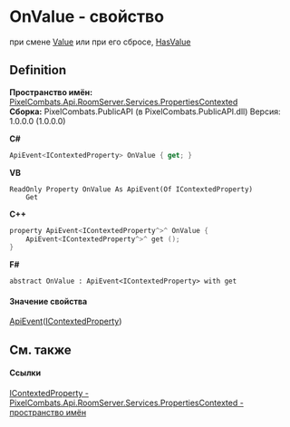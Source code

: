 # OnValue - свойство


при смене <a href="f82ab3cb-4333-9cee-8be6-5a52a406a2c4">Value</a> или при его сбросе, <a href="f0bec682-7c0b-0a45-4fdd-b8c3a158a494">HasValue</a>



## Definition
**Пространство имён:** <a href="80301dc4-c99f-1548-9039-ba946ad569bc">PixelCombats.Api.RoomServer.Services.PropertiesContexted</a>  
**Сборка:** PixelCombats.PublicAPI (в PixelCombats.PublicAPI.dll) Версия: 1.0.0.0 (1.0.0.0)

**C#**
``` C#
ApiEvent<IContextedProperty> OnValue { get; }
```
**VB**
``` VB
ReadOnly Property OnValue As ApiEvent(Of IContextedProperty)
	Get
```
**C++**
``` C++
property ApiEvent<IContextedProperty^>^ OnValue {
	ApiEvent<IContextedProperty^>^ get ();
}
```
**F#**
``` F#
abstract OnValue : ApiEvent<IContextedProperty> with get
```



#### Значение свойства
<a href="09cd41c4-e05d-d749-d641-73ffdf39afc5">ApiEvent</a>(<a href="093277bb-0ee2-5845-4bf7-c396f57e4524">IContextedProperty</a>)

## См. также


#### Ссылки
<a href="093277bb-0ee2-5845-4bf7-c396f57e4524">IContextedProperty - </a>  
<a href="80301dc4-c99f-1548-9039-ba946ad569bc">PixelCombats.Api.RoomServer.Services.PropertiesContexted - пространство имён</a>  
